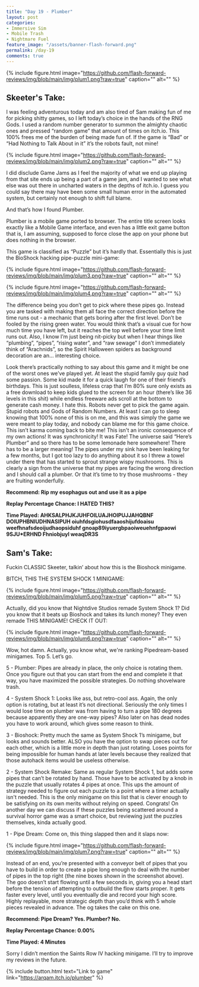 ```yaml
---
title: "Day 19 - Plumber"
layout: post
categories:
- Immersive Sim
- Mobile Trash
- Nightmare Fuel
feature_image: "/assets/banner-flash-forward.png"
permalink: /day-19
comments: true
---
```


{% include figure.html image="https://github.com/flash-forward-reviews/img/blob/main/img/plum1.png?raw=true" caption="" alt="" %}

## Skeeter's Take:

I was feeling adventurous today and am also tired of Sam making fun of me for picking shitty games, so I left today’s choice in the hands of the RNG Gods. I used a random number generator to summon the almighty chaotic ones and pressed “random game” that amount of times on itch.io. This 100% frees me of the burden of being made fun of. If the game is “Bad” or “Had Nothing to Talk About in it” it’s the robots fault, not mine! 

{% include figure.html image="https://github.com/flash-forward-reviews/img/blob/main/img/plum2.png?raw=true" caption="" alt="" %}

I did disclude Game Jams as I feel the majority of what we end up playing from that site ends up being a part of a game jam, and I wanted to see what else was out there in uncharted waters in the depths of itch.io. I guess you could say there may have been some small human error in the automated system, but certainly not enough to shift full blame. 

And that’s how I found Plumber. 

Plumber is a mobile game ported to browser. The entire title screen looks exactly like a Mobile Game interface, and even has a little exit game button that is, I am assuming, supposed to force close the app on your phone but does nothing in the browser. 

This game is classified as “Puzzle” but it’s hardly that. 
Essentially this is just the BioShock hacking pipe-puzzle mini-game:

{% include figure.html image="https://github.com/flash-forward-reviews/img/blob/main/img/plum3.png?raw=true" caption="" alt="" %}

{% include figure.html image="https://github.com/flash-forward-reviews/img/blob/main/img/plum4.png?raw=true" caption="" alt="" %}

The difference being you don’t get to pick where these pipes go. Instead you are tasked with making them all face the correct direction before the time runs out - a mechanic that gets boring after the first level. 
Don’t be fooled by the rising green water. You would think that’s a visual cue for how much time you have left, but it reaches the top well before your time limit runs out. 
Also, I know I’m just being nit-picky but when I hear things like “plumbing”, “pipes”, “rising water”, and “raw sewage” I don’t immediately think of “Arachnids”, so the Spirit Halloween spiders as background decoration are an… interesting choice. 

Look there’s practically nothing to say about this game and it might be one of the worst ones we’ve played yet. At least the stupid family guy quiz had some passion. Some kid made it for a quick laugh for one of their friend’s birthdays. This is just soulless, lifeless crap that I’m 80% sure only exists as a free download to keep kids glued to the screen for an hour (there’s like 36 levels in this shit) while endless freeware ads scroll at the bottom to generate cash money. 
I hate this. 
Robots never get to pick the game again. Stupid robots and Gods of Random Numbers. 
At least I can go to sleep knowing that 100% none of this is on me, and this was simply the game we were meant to play today, and nobody can blame me for this game choice. This isn’t karma coming back to bite me! This isn't an ironic consequence of my own actions! It was synchronicity! It was Fate! The universe said “Here’s Plumber” and so there has to be some lemonade here somewhere! There has to be a larger meaning! 
The pipes under my sink have been leaking for a few months, but I got too lazy to do anything about it so I threw a towel under there that has started to sprout strange wispy mushrooms. This is clearly a sign from the universe that my pipes are facing the wrong direction and I should call a plumber. Or that it’s time to try those mushrooms - they are fruiting wonderfully. 

**Recommend: Rip my esophagus out and use it as a pipe**

**Replay Percentage Chance: I HATED THIS?**

**Time Played: AHKSALPHJKJUHFOILUAJHOIPUJJAHQBNF DOIUPHBNIUDHNASIPUH oiuhfdsgiohusdfaaoshijufdoaisu weefhnafsdeoijudhaopsiduhf gnoap89iyuergbpaoiweuehnfgpaowi 9SJU*ERHND Fhniobjuyl weaqDR3S**

## Sam's Take:

Fuckin CLASSIC Skeeter, talkin’ about how this is the Bioshock minigame.

BITCH, THIS THE SYSTEM SHOCK 1 MINIGAME:

{% include figure.html image="https://github.com/flash-forward-reviews/img/blob/main/img/plum5.png?raw=true" caption="" alt="" %}

Actually, did you know that Nightdive Studios remade System Shock 1? Did you know that it beats up Bioshock and takes its lunch money? They even remade THIS MINIGAME! CHECK IT OUT:

{% include figure.html image="https://github.com/flash-forward-reviews/img/blob/main/img/plum6.png?raw=true" caption="" alt="" %}

Wow, hot damn.
Actually, you know what, we're ranking Pipedream-based minigames. Top 5. Let’s go. 

5 - Plumber: Pipes are already in place, the only choice is rotating them. Once you figure out that you can start from the end and complete it that way, you have maximized the possible strategies. Do nothing shovelware trash.

4 - System Shock 1: Looks like ass, but retro-cool ass. Again, the only option is rotating, but at least it’s not directional. Seriously the only times I would lose time on plumber was from having to turn a pipe 180 degrees because apparently they are one-way pipes? Also later on has dead nodes you have to work around, which gives some reason to think.

3 - Bioshock: Pretty much the same as System Shock 1’s minigame, but looks and sounds better. ALSO you have the option to swap pieces out for each other, which is a little more in depth than just rotating. Loses points for being impossible for human hands at later levels because they realized that those autohack items would be useless otherwise.

2 - System Shock Remake: Same as regular System Shock 1, but adds some pipes that can’t be rotated by hand. Those have to be activated by a knob in the puzzle that usually rotates 4 pipes at once. This ups the amount of strategy needed to figure out each puzzle to a point where a timer actually isn't needed. This is the only minigame on this list that is clever enough to be satisfying on its own merits without relying on speed. Congrats! On another day we can discuss if these puzzles being scattered around a survival horror game was a smart choice, but reviewing just the puzzles themselves, kinda actually good.

1 - Pipe Dream: Come on, this thing slapped then and it slaps now:

{% include figure.html image="https://github.com/flash-forward-reviews/img/blob/main/img/plum7.png?raw=true" caption="" alt="" %}

Instead of an end, you’re presented with a conveyor belt of pipes that you have to build in order to create a pipe long enough to deal with the number of pipes in the top right (the nine boxes shown in the screenshot above). The goo doesn’t start flowing until a few seconds in, giving you a head start before the tension of attempting to outbuild the flow starts proper. It gets faster every level, until you eventually die and record your high score. Highly replayable, more strategic depth than you’d think with 5 whole pieces revealed in advance. The og takes the cake on this one.

**Recommend: Pipe Dream? Yes. Plumber? No.**

**Replay Percentage Chance: 0.00%**

**Time Played: 4 Minutes**

Sorry I didn’t mention the Saints Row IV hacking minigame. I’ll try to improve my reviews in the future.

{% include button.html text="Link to game" link="https://arqam.itch.io/plumber" %}